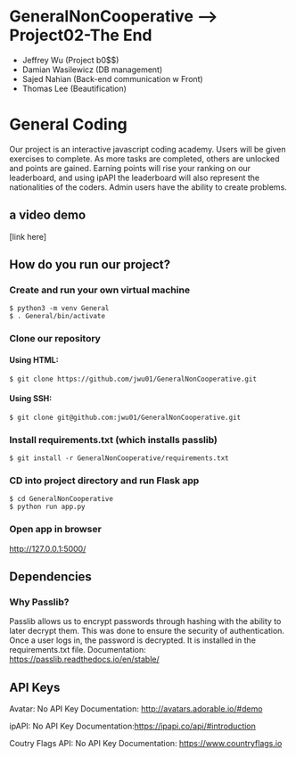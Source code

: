 # GeneralNonCooperative --> Project02-The End
* Jeffrey Wu (Project b0$$)
* Damian Wasilewicz (DB management)
* Sajed Nahian (Back-end communication w Front)
* Thomas Lee (Beautification)

# General Coding
Our project is an interactive javascript coding academy. Users will be given exercises to complete. As more tasks are completed, others are unlocked and points are gained. Earning points will rise your ranking on our leaderboard, and using ipAPI the leaderboard will also represent the nationalities of the coders. Admin users have the ability to create problems.

## a video demo
[link here]
  
## How do you run our project?

### Create and run your own virtual machine
```
$ python3 -m venv General
$ . General/bin/activate
```
### Clone our repository
#### Using HTML:
```
$ git clone https://github.com/jwu01/GeneralNonCooperative.git
```
#### Using SSH:
```
$ git clone git@github.com:jwu01/GeneralNonCooperative.git
```
### Install requirements.txt (which installs passlib)
```
$ git install -r GeneralNonCooperative/requirements.txt
```
### CD into project directory and run Flask app
```
$ cd GeneralNonCooperative
$ python run app.py
```
### Open app in browser
http://127.0.0.1:5000/



## Dependencies
### Why Passlib?
Passlib allows us to encrypt passwords through hashing with the ability to later decrypt them. This was done to ensure the security of authentication. Once a user logs in, the password is decrypted. It is installed in the requirements.txt file.
Documentation: https://passlib.readthedocs.io/en/stable/

## API Keys
Avatar: No API Key
Documentation: http://avatars.adorable.io/#demo

ipAPI: No API Key
Documentation:https://ipapi.co/api/#introduction

Coutry Flags API: No API Key
Documentation: https://www.countryflags.io
